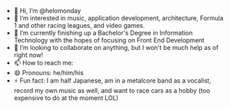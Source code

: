 - 👋 Hi, I’m @helomonday
- 👀 I’m interested in music, application development, architecture, Formula 1 and other racing leagues, and video games.
- 🌱 I’m currently finishing up a Bachelor's Degree in Information Technology with the hopes of focusing on Front End Development
- 💞️ I’m looking to collaborate on anything, but I won't be much help as of right now!
- 📫 How to reach me: 
- 😄 Pronouns: he/him/his
- ⚡ Fun fact: I am half Japanese, am in a metalcore band as a vocalist, record my own music as well, and want to race cars as a hobby (too expensive to do at the moment LOL)

<!---
helomonday/helomonday is a ✨ special ✨ repository because its `README.md` (this file) appears on your GitHub profile.
You can click the Preview link to take a look at your changes.
--->
